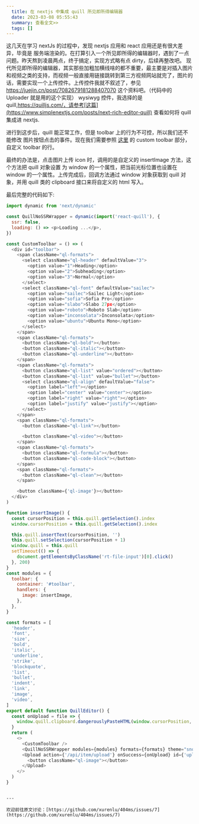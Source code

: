 ```yaml
---
  title: 在 nextjs 中集成 quill 所见即所得编辑器
  date: 2023-03-08 05:55:43
  summary: 查看全文>>
  tags: []
---
```


这几天在学习 nextJs 的过程中，发现 nextjs 应用和 react 应用还是有很大差异，毕竟是 服务端渲染的。在打算引入一个所见即所得的编辑器时，遇到了一点问题。昨天熬到凌晨两点，终于搞定，实现方式略有点 dirty，后续再整改吧。
现代所见即所得的编辑器，其实那些加粗加横线啥的都不重要，最主要是对插入图片和视频之类的支持，而视频一般直接用链接跳转到第三方视频网站就完了，图片的话，需要实现一个上传控件。上传控件我就不叙述了，参见 https://juejin.cn/post/7082679181288407070 这个资料吧。（代码中的 Uploader 就是用的这个实现）
wysiwyg 控件，我选择的是 quill,https://quilljs.com/，请参考[这篇](https://www.simplenextjs.com/posts/next-rich-editor-quill) 查看如何将 quill 集成进 nextjs.

进行到这步后，quill 能正常工作，但是 toolbar 上的行为不可控，所以我们还不能修改 图片按钮点击的事件。现在我们需要参照 [这里](https://github.com/zenoamaro/react-quill#custom-toolbar) 的 custom toolbar 部分，自定义 toolbar 的行。

最终的办法是，点击图片上传 icon 时，调用的是自定义的 insertImage 方法，这个方法把 quill 对象设置 为 window 的一个属性，把当前光标位置也设置在 window 的一个属性。上传完成后，回调方法通过 window 对象获取到 quill 对象，并用 quill 类的 clipboard 接口来将自定义的 html 写入。

最后完整的代码如下:

```javascript
import dynamic from 'next/dynamic'

const QuillNoSSRWrapper = dynamic(import('react-quill'), {
  ssr: false,
  loading: () => <p>Loading ...</p>,
})

const CustomToolbar = () => (
  <div id="toolbar">
    <span className="ql-formats">
      <select className="ql-header" defaultValue="3">
        <option value="1">Heading</option>
        <option value="2">Subheading</option>
        <option value="3">Normal</option>
      </select>
      <select className="ql-font" defaultValue="sailec">
        <option value="sailec">Sailec Light</option>
        <option value="sofia">Sofia Pro</option>
        <option value="slabo">Slabo 27px</option>
        <option value="roboto">Roboto Slab</option>
        <option value="inconsolata">Inconsolata</option>
        <option value="ubuntu">Ubuntu Mono</option>
      </select>
    </span>
    <span className="ql-formats">
      <button className="ql-bold"></button>
      <button className="ql-italic"></button>
      <button className="ql-underline"></button>
    </span>
    <span className="ql-formats">
      <button className="ql-list" value="ordered"></button>
      <button className="ql-list" value="bullet"></button>
      <select className="ql-align" defaultValue="false">
        <option label="left"></option>
        <option label="center" value="center"></option>
        <option label="right" value="right"></option>
        <option label="justify" value="justify"></option>
      </select>
    </span>
    <span className="ql-formats">
      <button className="ql-link"></button>

      <button className="ql-video"></button>
    </span>
    <span className="ql-formats">
      <button className="ql-formula"></button>
      <button className="ql-code-block"></button>
    </span>
    <span className="ql-formats">
      <button className="ql-clean"></button>
    </span>

    <button className={'ql-image'}></button>
  </div>
)

function insertImage() {
  const cursorPosition = this.quill.getSelection().index
  window.cursorPosition = this.quill.getSelection().index

  this.quill.insertText(cursorPosition, '')
  this.quill.setSelection(cursorPosition + 1)
  window.quill = this.quill
  setTimeout(() => {
    document.getElementsByClassName('rt-file-input')[0].click()
  }, 200)
}
const modules = {
  toolbar: {
    container: '#toolbar',
    handlers: {
      image: insertImage,
    },
  },
}

const formats = [
  'header',
  'font',
  'size',
  'bold',
  'italic',
  'underline',
  'strike',
  'blockquote',
  'list',
  'bullet',
  'indent',
  'link',
  'image',
  'video',
]
export default function QuillEditor() {
  const onUpload = file => {
    window.quill.clipboard.dangerouslyPasteHTML(window.cursorPosition, "<img src='" + file.data + "'/>")
  }
  return (
    <>
      <CustomToolbar />
      <QuillNoSSRWrapper modules={modules} formats={formats} theme="snow" />
      <Upload action={'/api/item/upload'} onSuccess={onUpload} id={'uploader'} className={'xup-uploader'}>
        <button className="ql-image"></button>
      </Upload>
    </>
  )
}
```

```

---

欢迎前往原文讨论：[https://github.com/xurenlu/404ms/issues/7](https://github.com/xurenlu/404ms/issues/7)
